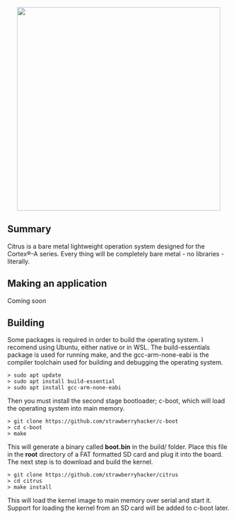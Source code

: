 <br/><br/>
<p align="center">
  <img width="460"  src="https://github.com/strawberryhacker/citrusOS/blob/master/doc/citrus.png">
</p>

## Summary

Citrus is a bare metal lightweight operation system designed for the Cortex®-A series. Every thing will be completely bare metal - no libraries - literally.

## Making an application

Coming soon

## Building

Some packages is required in order to build the operating system. I recomend using Ubuntu, either native or in WSL. The build-essentials package is used for running make, and the gcc-arm-none-eabi is the compiler toolchain used for building and debugging the operating system.

```
> sudo apt update
> sudo apt install build-essential
> sudo apt install gcc-arm-none-eabi
```

Then you must install the second stage bootloader; c-boot, which will load the operating system into main memory.

```
> git clone https://github.com/strawberryhacker/c-boot
> cd c-boot
> make
```

This will generate a binary called **boot.bin** in the build/ folder. Place this file in the **root** directory of a FAT formatted SD card and plug it into the board. The next step is to download and build the kernel. 

```
> git clone https://github.com/strawberryhacker/citrus
> cd citrus
> make install
```

This will load the kernel image to main memory over serial and start it. Support for loading the kernel from an SD card will be added to c-boot later. 
